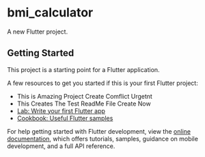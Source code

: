 # bmi_calculator

A new Flutter project.

## Getting Started

This project is a starting point for a Flutter application.

A few resources to get you started if this is your first Flutter project:

- This is Amazing Project Create Comflict Urgetnt
- This Creates The Test ReadMe File Create Now
- [Lab: Write your first Flutter app](https://docs.flutter.dev/get-started/codelab)
- [Cookbook: Useful Flutter samples](https://docs.flutter.dev/cookbook)

For help getting started with Flutter development, view the
[online documentation](https://docs.flutter.dev/), which offers tutorials,
samples, guidance on mobile development, and a full API reference.
